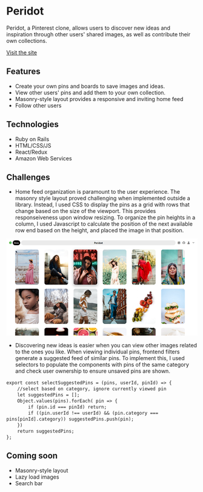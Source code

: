 # Peridot

Peridot, a Pinterest clone, allows users to discover new ideas and inspiration through 
other users' shared images, as well as contribute their own collections.

[Visit the site](https://peri-dot.herokuapp.com/#/)

## Features
* Create your own pins and boards to save images and ideas.
* View other users' pins and add them to your own collection.
* Masonry-style layout provides a responsive and inviting home feed
* Follow other users

## Technologies
* Ruby on Rails
* HTML/CSS/JS
* React/Redux
* Amazon Web Services

## Challenges
* Home feed organization is paramount to the user experience. The masonry style layout proved challenging
    when implemented outside a library. Instead, I used CSS to display the pins as a grid with rows that
    change based on the size of the viewport. This provides responseiveness upon window resizing. 
    To organize the pin heights in a column, I used Javascript to calculate the position of the next 
    available row end based on the height, and placed the image in that position.

<p align="center">
  <img width="auto" height="auto" src="home_feed.png">
</p>

* Discovering new ideas is easier when you can view other images related to the ones you like.
    When viewing individual pins, frontend filters generate a suggested feed of similar pins.
    To implement this, I used selectors to populate the components with pins of the same category 
    and check user ownership to ensure unsaved pins are shown.

```
export const selectSuggestedPins = (pins, userId, pinId) => {
    //select based on category, ignore currently viewed pin
    let suggestedPins = [];
    Object.values(pins).forEach( pin => {
        if (pin.id === pinId) return;
        if ((pin.userId !== userId) && (pin.category === pins[pinId].category)) suggestedPins.push(pin);
    })
    return suggestedPins;
};
```

## Coming soon
* Masonry-style layout
* Lazy load images
* Search bar